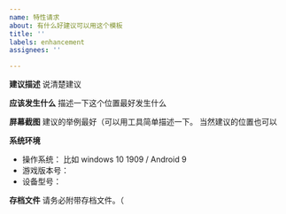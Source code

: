 ```yaml
---
name: 特性请求
about: 有什么好建议可以用这个模板
title: ''
labels: enhancement
assignees: ''

---
```


**建议描述**
说清楚建议

**应该发生什么**
描述一下这个位置最好发生什么

**屏幕截图**
建议的举例最好（可以用工具简单描述一下。
当然建议的位置也可以

**系统环境**
 - 操作系统： 比如 windows 10 1909 / Android 9
 - 游戏版本号：
 - 设备型号：

**存档文件**
请务必附带存档文件。（

